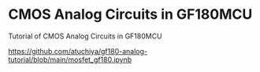 # CMOS Analog Circuits in GF180MCU

Tutorial of CMOS Analog Circuits in GF180MCU

https://github.com/atuchiya/gf180-analog-tutorial/blob/main/mosfet_gf180.ipynb
